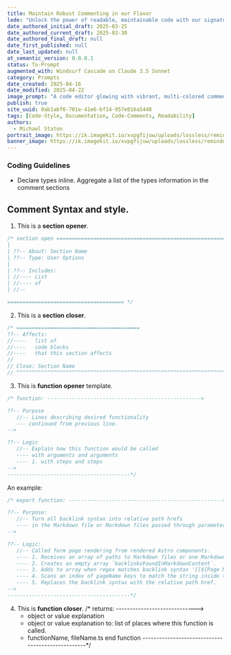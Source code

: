 ```yaml
---
title: Maintain Robust Commenting in our Flavor
lede: "Unlock the power of readable, maintainable code with our signature commenting style—section openers, function docs, and clarity-first annotation for every project."
date_authored_initial_draft: 2025-03-25
date_authored_current_draft: 2025-03-30
date_authored_final_draft: null
date_first_published: null
date_last_updated: null
at_semantic_version: 0.0.0.1
status: To-Prompt
augmented_with: Windsurf Cascade on Claude 3.5 Sonnet
category: Prompts
date_created: 2025-04-16
date_modified: 2025-04-22
image_prompt: "A code editor glowing with vibrant, multi-colored comment blocks, section banners, and function documentation, radiating clarity and best practices."
publish: true
site_uuid: 0ab1abf6-701e-41e6-bf14-957e016a5448
tags: [Code-Style, Documentation, Code-Comments, Readability]
authors:
  - Michael Staton
portrait_image: https://ik.imagekit.io/xvpgfijuw/uploads/lossless/reminders/2025-05-05_portrait_image_Maintain-Robust-Commenting-in-our-Flavor_ea5a9fde-4b59-4a71-8695-8b7840695f38_1LrygDn75.webp
banner_image: https://ik.imagekit.io/xvpgfijuw/uploads/lossless/reminders/2025-05-05_banner_image_Maintain-Robust-Commenting-in-our-Flavor_77fc4c67-722e-4e50-aac5-9ac897029f61_GUxLMTmjG.webp
---
```

### Coding Guidelines

- Declare types inline. Aggregate a list of the types information in the comment sections

## Comment Syntax and style. 

1. This is a **section opener**. 
```javascript
/* section open ==============================================================
|
| ??-- About: Section Name
| ??-- Type: User Options
|
| ??-- Includes: 
| //---- List  
| //---- of   
| //--

====================================== */
```
2. This is a **section closer**. 

```javascript
/* ========================================
??-- Affects: 
//----   list of 
//----   code blocks 
//----   that this section affects
// 
// Close: Section Name
// ^^^^^^^^^^^^^^^^^^^^^^^^^^^^^^^^^^^^^^^^^^^^^^^^^^^^^^^^^^^^^^^^^^^^^*/
```

3. This is **function opener** template.
```javascript
/* function: -------------------------------------------------->

??-- Purpose
   //-- Lines describing desired functionality
   --- continued from previous line.
-->

??-- Logic
   //-- Explain how this function would be called
   ---- with arguments and arguments
   ---- 1. with steps and steps
-->
----------------------------------------*/
```

An example:
```javascript
/* export function: -------------------------------------------------->

??-- Purpose:
   //-- Turn all backlink syntax into relative path hrefs 
   ---- in the Markdown file or Markdown files passed through parameters.
-->

??-- Logic:
   //-- Called form page rendering from rendered Astro components. 
   ---- 1. Receives an array of paths to Markdown files or one Markdown file. 
   ---- 2. Creates an empty array `backlinksFoundInMarkdownContent`.
   ---- 3. Adds to array when regex matches backlink syntax '[[${Page Name]]' 
   ---- 4. Scans an index of pageName keys to match the string inside the square brackets. 
   ---- 5. Replaces the backlink syntax with the relative path href. 
-->
----------------------------------------*/
```

4. This is **function closer**.
/* returns: ----------------------------->
      - object or value explanation
      - object or value explanation
   to:
      list of places where this function is called. 
      - functionName, fileName.ts
end function --------------------------------------------------*/